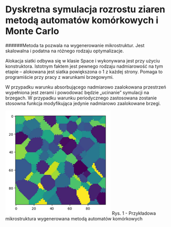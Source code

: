 # Dyskretna symulacja rozrostu ziaren metodą automatów komórkowych i Monte Carlo

######Metoda ta pozwala na wygenerowanie mikrostruktur. Jest skalowalna i podatna na różnego rodzaju optymalizacje.

Alokacja siatki odbywa się w klasie Space i wykonywana jest przy użyciu konstruktora. Istotnym faktem jest pewnego rodzaju nadmiarowość na tym etapie – alokowana jest
siatka powiększona o 1 z każdej strony. Pomaga to programiście przy pracy z warunkami brzegowymi.

W przypadku warunku absorbującego nadmiarowo zaalokowana przestrzeń wypełniona jest zerami i
powodować będzie „ucinanie” symulacji na brzegach. W przypadku warunku periodycznego
zastosowana zostanie stosowna funkcja modyfikująca jedynie nadmiarowo zaalokowane brzegi.

![](Images/Example_CA.png)
Rys. 1 - Przykładowa mikrostruktura wygenerowana metodą automatów komórkowych